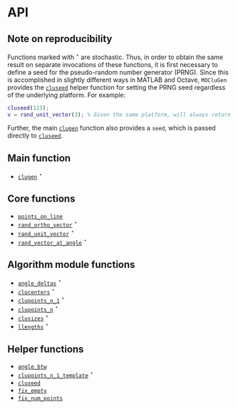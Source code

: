 # API

## Note on reproducibility

Functions marked with $^\star$ are stochastic. Thus, in order to obtain the same
result on separate invocations of these functions, it is first necessary to
define a seed for the pseudo-random number generator (PRNG). Since this is
accomplished in slightly different ways in MATLAB and Octave, `MOCluGen`
provides the [`cluseed`](cluseed) helper function for setting the PRNG seed
regardless of the underlying platform. For example:

```matlab
cluseed(123);
v = rand_unit_vector(3); % Given the same platform, will always return the same vector
```

Further, the main [`clugen`](clugen) function also provides a `seed`, which is
passed directly to [`cluseed`](cluseed).

## Main function

* [`clugen`](clugen) $^\star$

## Core functions

* [`points_on_line`](points_on_line)
* [`rand_ortho_vector`](rand_ortho_vector)  $^\star$
* [`rand_unit_vector`](rand_unit_vector)  $^\star$
* [`rand_vector_at_angle`](rand_vector_at_angle)  $^\star$

## Algorithm module functions

* [`angle_deltas`](angle_deltas) $^\star$
* [`clucenters`](clucenters) $^\star$
* [`clupoints_n_1`](clupoints_n_1) $^\star$
* [`clupoints_n`](clupoints_n) $^\star$
* [`clusizes`](clusizes) $^\star$
* [`llengths`](llengths) $^\star$

## Helper functions

* [`angle_btw`](angle_btw)
* [`clupoints_n_1_template`](clupoints_n_1_template) $^\star$
* [`cluseed`](cluseed)
* [`fix_empty`](fix_empty)
* [`fix_num_points`](fix_num_points)
